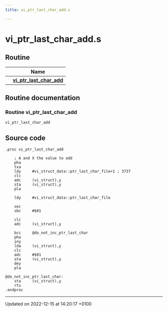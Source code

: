 ```yaml
---
title: vi_ptr_last_char_add.s

---
```


# vi_ptr_last_char_add.s



## Routine

|                | Name           |
| -------------- | -------------- |
| | **[vi_ptr_last_char_add](Files/vi__ptr__last__char__add_8s.md#Routine-vi-ptr-last-char-add)** |


## Routine documentation

### Routine vi_ptr_last_char_add

```ca65
vi_ptr_last_char_add
```




## Source code

```ca65
.proc vi_ptr_last_char_add

    ; A and X the value to add
    pha
    txa
    ldy     #vi_struct_data::ptr_last_char_file+1 ; 3737
    clc
    adc     (vi_struct),y
    sta     (vi_struct),y
    pla

    ldy     #vi_struct_data::ptr_last_char_file

    sec
    sbc     #$01

    clc
    adc     (vi_struct),y

    bcc     @do_not_inc_ptr_last_char
    pha
    iny
    lda     (vi_struct),y
    clc
    adc     #$01
    sta     (vi_struct),y
    dey
    pla

@do_not_inc_ptr_last_char:
    sta     (vi_struct),y
    rts
.endproc
```


-------------------------------

Updated on 2022-12-15 at 14:20:17 +0100
